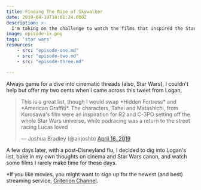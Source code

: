 ```yaml
---
title: Finding The Rise of Skywalker
date: 2019-04-19T18:01:24.000Z
description: >-
  I'm taking on the challenge to watch the films that inspired the Star Wars universe before the release of Episode IX - The Rise of Skywalker.
image: episode-ix.png
tags: 'star wars'
resources:
    - src: "episode-one.md"
    - src: "episode-two.md"
    - src: "episode-three.md"

---
```

Always game for a dive into cinematic threads (also, Star Wars), I couldn't help but offer my two cents when I came across this tweet from Logan, 

<blockquote class="twitter-tweet"><p lang="en" dir="ltr">This is a great list, though I would swap *Hidden Fortress* and *American Graffiti*. The characters, Tahei and Matashichi, from Kurosawa&#39;s film were an inspiration for R2 and C-3PO setting off the whole Star Wars universe, while podracing was a return to the street racing Lucas loved</p>&mdash; Joshua Bradley (@airjoshb) <a href="https://twitter.com/airjoshb/status/1118220662273798144?ref_src=twsrc%5Etfw">April 16, 2019</a></blockquote> <script async src="https://platform.twitter.com/widgets.js" charset="utf-8"></script>

A few days later, with a post-Disneyland flu, I decided to dig into Logan's list, bake in my own thoughts on cinema and Star Wars canon, and watch some films I rarely make time for these days.

*If you like movies, you might want to sign up for the newest (and best) streaming service, [Criterion Channel](https://www.criterionchannel.com).